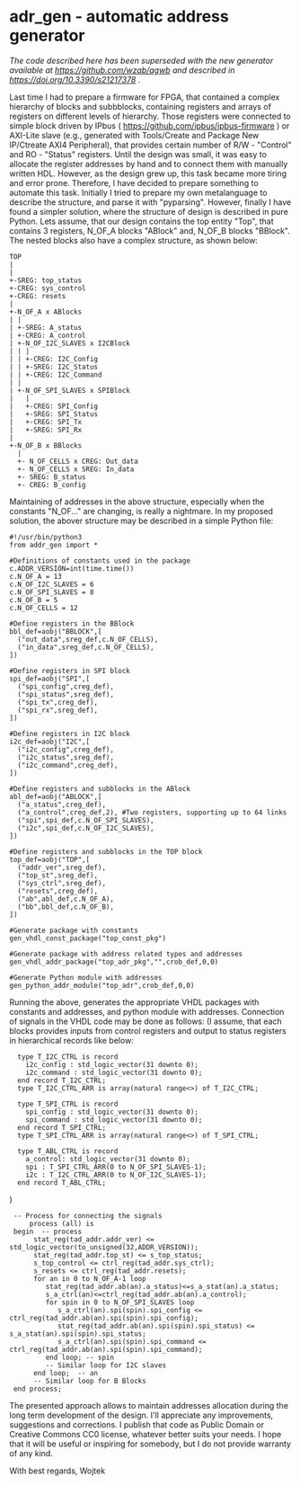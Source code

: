 # adr_gen - automatic address generator #
_The code described here has been superseded with the new generator available at https://github.com/wzab/agwb and described in https://doi.org/10.3390/s21217378 ._

Last time I had to prepare a firmware for FPGA, that contained a complex hierarchy of blocks and subbblocks, containing registers and arrays of registers on different levels of hierarchy. Those registers were connected to simple block driven by IPbus ( https://github.com/ipbus/ipbus-firmware ) or AXI-Lite slave (e.g., generated with Tools/Create and Package New IP/Ctreate AXI4 Peripheral), that provides certain number of R/W - "Control" and RO - "Status" registers.
Until the design was small, it was easy to allocate the register addresses by hand and to connect them with manually written HDL.
However, as the design grew up, this task became more tiring and error prone.
Therefore, I have decided to prepare something to automate this task. Initially I tried to prepare my own metalanguage to describe the structure, and parse it with "pyparsing".
However, finally I have found a simpler solution, where the structure of design is described in pure Python.
Lets assume, that our design contains the top entity "Top", that contains 3 registers, N_OF_A blocks "ABlock" and, N_OF_B blocks "BBlock".
The nested blocks also have a complex structure, as shown below:

	TOP
	|
	|
	+-SREG: top_status
	+-CREG: sys_control
	+-CREG: resets
	|
	+-N_OF_A x ABlocks
	| |
	| +-SREG: A_status
	| +-CREG: A_control
	| +-N_OF_I2C_SLAVES x I2CBlock
	| | |
	| | +-CREG: I2C_Config
	| | +-SREG: I2C_Status
	| | +-CREG: I2C_Command
	| |
	| +-N_OF_SPI_SLAVES x SPIBlock
	|   |
	|   +-CREG: SPI_Config
	|   +-SREG: SPI_Status
	|   +-CREG: SPI_Tx
	|   +-SREG: SPI_Rx
	|
	+-N_OF_B x BBlocks
	  |
	  +- N_OF_CELLS x CREG: Out_data
	  +- N_OF_CELLS x SREG: In_data
	  +- SREG: B_status
	  +- CREG: B_config

Maintaining of addresses in the above structure, especially when the constants "N_OF..." are changing, is really a nightmare.
In my proposed solution, the abover structure may be described in a simple Python file:

	#!/usr/bin/python3
	from addr_gen import *

	#Definitions of constants used in the package
	c.ADDR_VERSION=int(time.time())
	c.N_OF_A = 13
	c.N_OF_I2C_SLAVES = 6
	c.N_OF_SPI_SLAVES = 8
	c.N_OF_B = 5
	c.N_OF_CELLS = 12

	#Define registers in the BBlock
	bbl_def=aobj("BBLOCK",[
	  ("out_data",sreg_def,c.N_OF_CELLS),
	  ("in_data",sreg_def,c.N_OF_CELLS),
	])

	#Define registers in SPI block
	spi_def=aobj("SPI",[
	  ("spi_config",creg_def),
	  ("spi_status",sreg_def),
	  ("spi_tx",creg_def),
	  ("spi_rx",sreg_def),
	])

	#Define registers in I2C block
	i2c_def=aobj("I2C",[
	  ("i2c_config",creg_def),
	  ("i2c_status",sreg_def),
	  ("i2c_command",creg_def),
	])

	#Define registers and subblocks in the ABlock
	abl_def=aobj("ABLOCK",[
	  ("a_status",creg_def),
	  ("a_control",creg_def,2), #Two registers, supporting up to 64 links
	  ("spi",spi_def,c.N_OF_SPI_SLAVES),
	  ("i2c",spi_def,c.N_OF_I2C_SLAVES),
	])

	#Define registers and subblocks in the TOP block
	top_def=aobj("TOP",[
	  ("addr_ver",sreg_def),
	  ("top_st",sreg_def),
	  ("sys_ctrl",sreg_def),
	  ("resets",creg_def),
	  ("ab",abl_def,c.N_OF_A),
	  ("bb",bbl_def,c.N_OF_B),
	])

	#Generate package with constants
	gen_vhdl_const_package("top_const_pkg")

	#Generate package with address related types and addresses
	gen_vhdl_addr_package("top_adr_pkg","",crob_def,0,0)

	#Generate Python module with addresses
	gen_python_addr_module("top_adr",crob_def,0,0)

Running the above, generates the appropriate VHDL packages with constants and addresses, and python module with addresses.
Connection of signals in the VHDL code may be done as follows:
(I assume, that each blocks provides inputs from control registers and output to status registers in hierarchical records like below:

	  type T_I2C_CTRL is record
	    i2c_config : std_logic_vector(31 downto 0);
	    i2c_command : std_logic_vector(31 downto 0);
	  end record T_I2C_CTRL;
	  type T_I2C_CTRL_ARR is array(natural range<>) of T_I2C_CTRL;
	  
	  type T_SPI_CTRL is record
	    spi_config : std_logic_vector(31 downto 0);
	    spi_command : std_logic_vector(31 downto 0);
	  end record T_SPI_CTRL;
	  type T_SPI_CTRL_ARR is array(natural range<>) of T_SPI_CTRL;
	  
	  type T_ABL_CTRL is record
	    a_control: std_logic_vector(31 downto 0);
	    spi : T_SPI_CTRL_ARR(0 to N_OF_SPI_SLAVES-1);
	    i2c : T_I2C_CTRL_ARR(0 to N_OF_I2C_SLAVES-1);
	  end record T_ABL_CTRL;

)

	 -- Process for connecting the signals
    	 process (all) is
	 begin  -- process
	      stat_reg(tad_addr.addr_ver) <= std_logic_vector(to_unsigned(32,ADDR_VERSION));
	      stat_reg(tad_addr.top_st) <= s_top_status;
	      s_top_control <= ctrl_reg(tad_addr.sys_ctrl);
	      s_resets <= ctrl_reg(tad_addr.resets);
	      for an in 0 to N_OF_A-1 loop
	         stat_reg(tad_addr.ab(an).a_status)<=s_a_stat(an).a_status;
	         s_a_ctrl(an)<=ctrl_reg(tad_addr.ab(an).a_control);
	         for spin in 0 to N_OF_SPI_SLAVES loop
	            s_a_ctrl(an).spi(spin).spi_config <= ctrl_reg(tad_addr.ab(an).spi(spin).spi_config);
	            stat_reg(tad_addr.ab(an).spi(spin).spi_status) <= s_a_stat(an).spi(spin).spi_status;
	            s_a_ctrl(an).spi(spin).spi_command <= ctrl_reg(tad_addr.ab(an).spi(spin).spi_command);
	         end loop; -- spin
	         -- Similar loop for I2C slaves
	      end loop;  -- an
	      -- Similar loop for B Blocks
	 end process;

The presented approach allows to maintain addresses allocation during the long term development of the design.
I'll appreciate any improvements, suggestions and corrections.
I publish that code as Public Domain or Creative Commons CC0 license, whatever better suits your needs.
I hope that it will be useful or inspiring for somebody, but I do not provide warranty of any kind.

With best regards,
Wojtek

